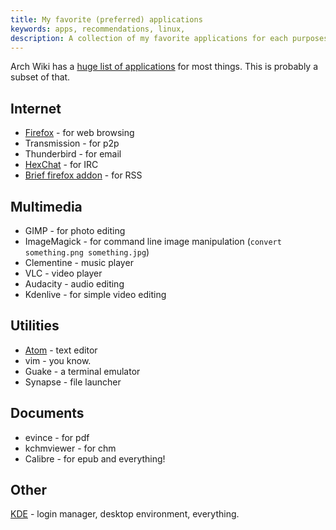 ```yaml
---
title: My favorite (preferred) applications
keywords: apps, recommendations, linux,
description: A collection of my favorite applications for each purposes.
---
```

Arch Wiki has a [huge list of applications](https://wiki.archlinux.org/index.php/List_of_applications) for most things.
This is probably a subset of that.

## Internet ##
* [Firefox](../firefox/) - for web browsing
* Transmission - for p2p
* Thunderbird - for email
* [HexChat](http://hexchat.github.io/) - for IRC
* [Brief firefox addon](https://addons.mozilla.org/firefox/addon/brief/) - for RSS

## Multimedia ##
* GIMP - for photo editing
* ImageMagick - for command line image manipulation (`convert something.png something.jpg`)
* Clementine - music player
* VLC - video player
* Audacity - audio editing
* Kdenlive - for simple video editing

## Utilities ##
* [Atom](http://atom.io/) - text editor
* vim - you know.
* Guake - a terminal emulator
* Synapse - file launcher

## Documents ##
* evince - for pdf
* kchmviewer - for chm
* Calibre - for epub and everything!


## Other ##
[KDE](../kde/) - login manager, desktop environment, everything.
